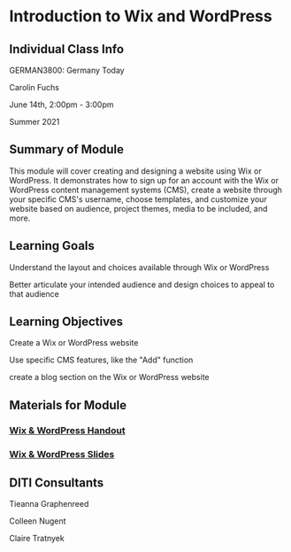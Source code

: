 # Introduction to Wix and WordPress

## Individual Class Info

GERMAN3800: Germany Today

Carolin Fuchs

June 14th, 2:00pm - 3:00pm 

Summer 2021

## Summary of Module

This module will cover creating and designing a website using Wix or WordPress.  It demonstrates how to sign up for an account with the Wix or WordPress content management systems (CMS), create a website through your specific CMS's username, choose templates, and customize your website based on audience, project themes, media to be included, and more.

## Learning Goals

Understand the layout and choices available through Wix or WordPress

Better articulate your intended audience and design choices to appeal to that audience

## Learning Objectives

Create a Wix or WordPress website  

Use specific CMS features, like the "Add" function

create a blog section on the Wix or WordPress website

## Materials for Module

### [Wix & WordPress Handout](https://github.com/NULabNortheastern/digitalassignmentshowcase/blob/3690d9e0ad815d765ed26590cc143bb889abd4eb/website_building/germany_today_summer2021-fuchs/Handout_Wix_WordPress_diti-summer2021-fuchs.pdf)

### [Wix & WordPress Slides](https://github.com/NULabNortheastern/digitalassignmentshowcase/blob/3690d9e0ad815d765ed26590cc143bb889abd4eb/website_building/germany_today_summer2021-fuchs/Slides_Wix_WordPress_diti-summer2021-fuchs.pdf)

## DITI Consultants 

Tieanna Graphenreed

Colleen Nugent

Claire Tratnyek


